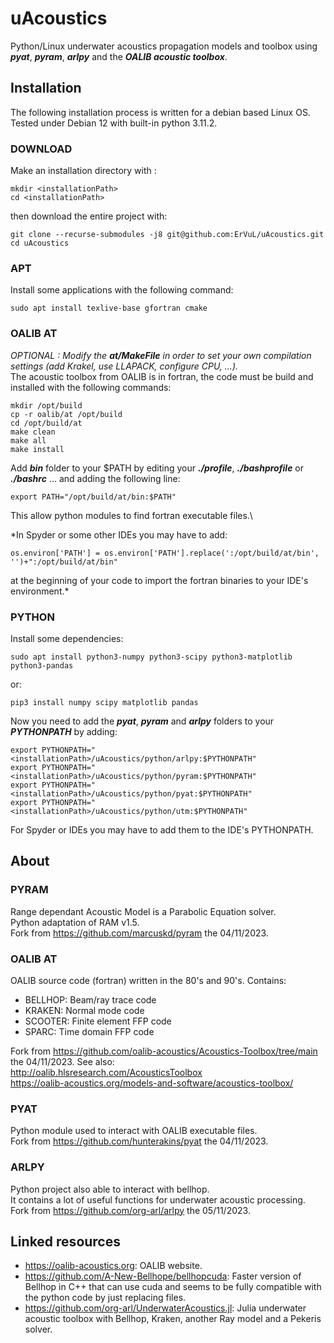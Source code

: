 # uAcoustics
Python/Linux underwater acoustics propagation models and toolbox using ***pyat***, ***pyram***, ***arlpy*** and the ***OALIB acoustic toolbox***.

## Installation

The following installation process is written for a debian based Linux OS. Tested under Debian 12 with built-in python 3.11.2.

### DOWNLOAD

Make an installation directory with :

    mkdir <installationPath>
    cd <installationPath>

then download the entire project with:

    git clone --recurse-submodules -j8 git@github.com:ErVuL/uAcoustics.git
    cd uAcoustics

### APT

Install some applications with the following command:
    
    sudo apt install texlive-base gfortran cmake 

### OALIB AT

*OPTIONAL : Modify the ***at/MakeFile*** in order to set your own compilation settings (add Krakel, use LLAPACK, configure CPU, ...).*\
The acoustic toolbox from OALIB is in fortran, the code must be build and installed with the following commands:

    mkdir /opt/build
    cp -r oalib/at /opt/build
    cd /opt/build/at
    make clean
    make all
    make install

Add ***bin*** folder to your $PATH by editing your ***./profile***, ***./bashprofile*** or ***./bashrc*** ... and adding the following line:

    export PATH="/opt/build/at/bin:$PATH"

This allow python modules to find fortran executable files.\

*In Spyder or some other IDEs you may have to add:

    os.environ['PATH'] = os.environ['PATH'].replace(':/opt/build/at/bin', '')+":/opt/build/at/bin"
    
at the beginning of your code to import the fortran binaries to your IDE's environment.*

### PYTHON

Install some dependencies:

    sudo apt install python3-numpy python3-scipy python3-matplotlib python3-pandas
or:

    pip3 install numpy scipy matplotlib pandas

Now you need to add the ***pyat***, ***pyram*** and ***arlpy*** folders to your ***PYTHONPATH*** by adding:

    export PYTHONPATH="<installationPath>/uAcoustics/python/arlpy:$PYTHONPATH"
    export PYTHONPATH="<installationPath>/uAcoustics/python/pyram:$PYTHONPATH"
    export PYTHONPATH="<installationPath>/uAcoustics/python/pyat:$PYTHONPATH"
    export PYTHONPATH="<installationPath>/uAcoustics/python/utm:$PYTHONPATH"

For Spyder or IDEs you may have to add them to the IDE's PYTHONPATH.

## About

### PYRAM

Range dependant Acoustic Model is a Parabolic Equation solver.\
Python adaptation of RAM v1.5.\
Fork from https://github.com/marcuskd/pyram the 04/11/2023.

### OALIB AT

OALIB source code (fortran) written in the 80's and 90's. Contains:
  - BELLHOP: Beam/ray trace code
  - KRAKEN: Normal mode code
  - SCOOTER: Finite element FFP code
  - SPARC: Time domain FFP code

Fork from https://github.com/oalib-acoustics/Acoustics-Toolbox/tree/main the 04/11/2023.
See also:\
http://oalib.hlsresearch.com/AcousticsToolbox \
https://oalib-acoustics.org/models-and-software/acoustics-toolbox/ 

### PYAT

Python module used to interact with OALIB executable files.\
Fork from https://github.com/hunterakins/pyat the 04/11/2023.

### ARLPY

Python project also able to interact with bellhop.\
It contains a lot of useful functions for underwater acoustic processing.\
Fork from https://github.com/org-arl/arlpy the 05/11/2023.

## Linked resources

  - https://oalib-acoustics.org: OALIB website.
  - https://github.com/A-New-Bellhope/bellhopcuda: Faster version of Bellhop in C++ that can use cuda and seems to be fully compatible with the python code by just replacing files.
  - https://github.com/org-arl/UnderwaterAcoustics.jl: Julia underwater acoustic toolbox with Bellhop, Kraken, another Ray model and a Pekeris solver.
